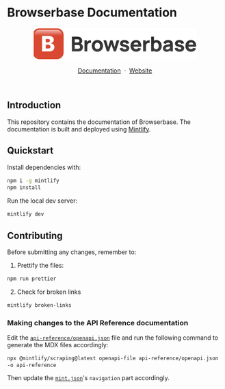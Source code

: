 # Browserbase Documentation

<p align="center">
    <picture>
        <source media="(prefers-color-scheme: dark)" srcset="images/logo.png"/>
        <img alt="Defer logo" src="images/logo.png"/>
    </picture>
</p>

<p align="center">
    <a href="https://docs.browserbase.com">Documentation</a>
    <span>&nbsp;·&nbsp;</span>
    <a href="https://www.browserbase.com/">Website</a>
</p>
<br/>

## Introduction

This repository contains the documentation of Browserbase. The documentation is built and deployed using [Mintlify](https://mintlify.com/).

## Quickstart

Install dependencies with:

```bash
npm i -g mintlify
npm install
```


Run the local dev server:

```bash
mintlify dev
```


## Contributing

Before submitting any changes, remember to:

1. Prettify the files:

```bash
npm run prettier
```

2. Check for broken links

```bash
mintlify broken-links
```


### Making changes to the API Reference documentation

Edit the [`api-reference/openapi.json`](api-reference/openapi.json) file and run the following command to generate the MDX files accordingly:

```
npx @mintlify/scraping@latest openapi-file api-reference/openapi.json -o api-reference
```

Then update the [`mint.json`](./mint.json)'s `navigation` part accordingly.